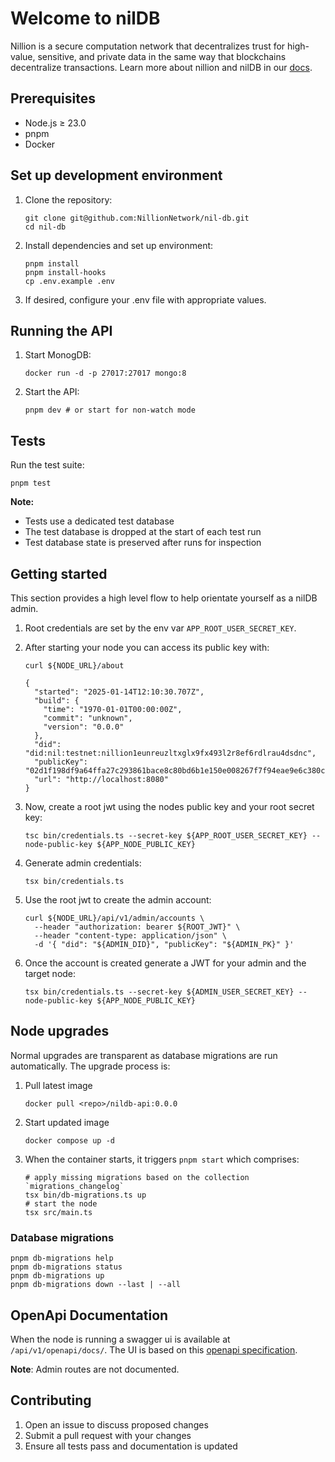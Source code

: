# Welcome to nilDB

Nillion is a secure computation network that decentralizes trust for high-value, sensitive, and private data in the same way that blockchains decentralize transactions. Learn more about nillion and nilDB in our [docs](https://docs.nillion.com). 

## Prerequisites

- Node.js ≥ 23.0
- pnpm
- Docker

## Set up development environment 

1. Clone the repository:
   ```shell
   git clone git@github.com:NillionNetwork/nil-db.git
   cd nil-db
   ```

2. Install dependencies and set up environment:
   ```shell
   pnpm install
   pnpm install-hooks
   cp .env.example .env
   ```

3. If desired, configure your .env file with appropriate values.

## Running the API

1. Start MonogDB:
   ```shell
   docker run -d -p 27017:27017 mongo:8
   ```

2. Start the API:
   ```shell
   pnpm dev # or start for non-watch mode
   ```

## Tests

Run the test suite:
   ```shell
   pnpm test
   ```

**Note:**
- Tests use a dedicated test database
- The test database is dropped at the start of each test run
- Test database state is preserved after runs for inspection

## Getting started

This section provides a high level flow to help orientate yourself as a nilDB admin. 

1. Root credentials are set by the env var `APP_ROOT_USER_SECRET_KEY`.

2. After starting your node you can access its public key with:
    ```shell
    curl ${NODE_URL}/about
   
   {
      "started": "2025-01-14T12:10:30.707Z",
      "build": {
        "time": "1970-01-01T00:00:00Z",
        "commit": "unknown",
        "version": "0.0.0"
      },
      "did": "did:nil:testnet:nillion1eunreuzltxglx9fx493l2r8ef6rdlrau4dsdnc",
      "publicKey": "02d1f198df9a64ffa27c293861bace8c80bd6b1e150e008267f7f94eae9e6c380c",
      "url": "http://localhost:8080"
   }
   ```

3. Now, create a root jwt using the nodes public key and your root secret key:
    ```shell
    tsc bin/credentials.ts --secret-key ${APP_ROOT_USER_SECRET_KEY} --node-public-key ${APP_NODE_PUBLIC_KEY}
    ```

4. Generate admin credentials:
    ```shell
    tsx bin/credentials.ts 
    ```

5. Use the root jwt to create the admin account:
    ```shell
    curl ${NODE_URL}/api/v1/admin/accounts \
      --header "authorization: bearer ${ROOT_JWT}" \
      --header "content-type: application/json" \
      -d '{ "did": "${ADMIN_DID}", "publicKey": "${ADMIN_PK}" }'
    ```
 
6. Once the account is created generate a JWT for your admin and the target node:
   ```shell
   tsx bin/credentials.ts --secret-key ${ADMIN_USER_SECRET_KEY} --node-public-key ${APP_NODE_PUBLIC_KEY}
   ```

## Node upgrades

Normal upgrades are transparent as database migrations are run automatically. The upgrade process is:  

1. Pull latest image
   ```shell
   docker pull <repo>/nildb-api:0.0.0
   ```

2. Start updated image
   ```shell
   docker compose up -d
   ```

3. When the container starts, it triggers `pnpm start` which comprises:
   ```shell  
   # apply missing migrations based on the collection `migrations_changelog`
   tsx bin/db-migrations.ts up
   # start the node
   tsx src/main.ts
   ```

### Database migrations

```shell
pnpm db-migrations help
pnpm db-migrations status
pnpm db-migrations up
pnpm db-migrations down --last | --all
```

## OpenApi Documentation

When the node is running a swagger ui is available at `/api/v1/openapi/docs/`. The UI is based on this [openapi specification](./src/docs/openapi.yaml).

**Note**: Admin routes are not documented.

## Contributing

1.	Open an issue to discuss proposed changes
2.	Submit a pull request with your changes
3.	Ensure all tests pass and documentation is updated
